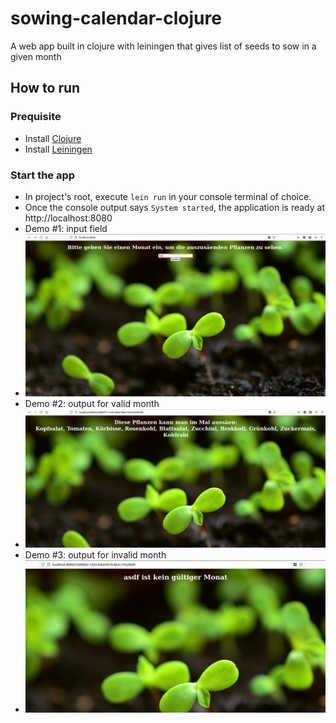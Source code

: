 # sowing-calendar-clojure
A web app built in clojure with leiningen that gives list of seeds to sow in a given month

## How to run
### Prequisite
- Install [Clojure](https://clojure.org/guides/getting_started)
- Install [Leiningen](https://leiningen.org/)
### Start the app
- In project's root, execute ``lein run`` in your console terminal of choice. 
- Once the console output says ``System started``, the application is ready at http://localhost:8080
- Demo #1: input field
- ![Input](resources/img/input.png)
- Demo #2: output for valid month
- ![Output for valid month](resources/img/valid-month.png)
- Demo #3: output for invalid month
- ![Output for invalid month](resources/img/invalid-month.png)
